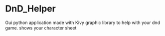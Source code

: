 # DnD_Helper
Gui python application made with Kivy graphic library to help with your dnd game. shows your character sheet
